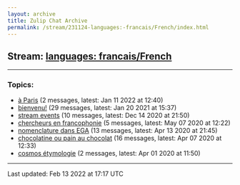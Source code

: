 ```yaml
---
layout: archive
title: Zulip Chat Archive
permalink: /stream/231124-languages:-francais/French/index.html
---
```


## Stream: [languages: francais/French](https://mattecapu.github.io/ct-zulip-archive/stream/231124-languages:-francais/French/index.html)
---

### Topics:

* [à Paris](topic/.C3.A0.20Paris.html) (2 messages, latest: Jan 11 2022 at 12:40)
* [bienvenu!](topic/bienvenu!.html) (29 messages, latest: Jan 20 2021 at 15:37)
* [stream events](topic/stream.20events.html) (10 messages, latest: Dec 14 2020 at 21:50)
* [chercheurs en francophonie](topic/chercheurs.20en.20francophonie.html) (5 messages, latest: May 07 2020 at 12:22)
* [nomenclature dans EGA](topic/nomenclature.20dans.20EGA.html) (13 messages, latest: Apr 13 2020 at 21:45)
* [chocolatine ou pain au chocolat](topic/chocolatine.20ou.20pain.20au.20chocolat.html) (16 messages, latest: Apr 07 2020 at 12:33)
* [cosmos étymologie](topic/cosmos.20.C3.A9tymologie.html) (2 messages, latest: Apr 01 2020 at 11:50)

<hr><p>Last updated: Feb 13 2022 at 17:17 UTC</p>